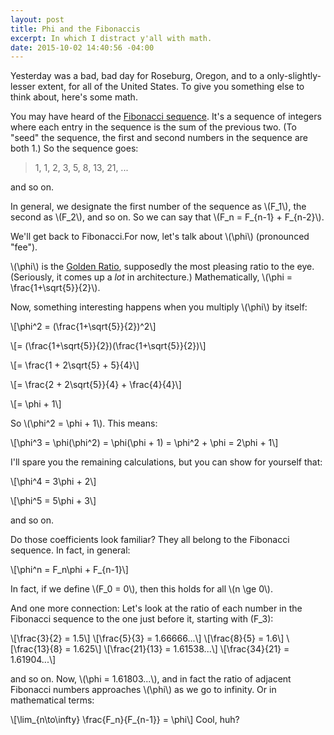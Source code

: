 ```yaml
---
layout: post
title: Phi and the Fibonaccis
excerpt: In which I distract y'all with math.
date: 2015-10-02 14:40:56 -04:00
---
```

Yesterday was a bad, bad day for Roseburg, Oregon, and to a
only-slightly-lesser extent, for all of the United States.  To give
you something else to think about, here's some math.

You may have heard of the [Fibonacci
sequence](https://en.wikipedia.org/wiki/Fibonacci_number "Wikipedia
page on Fibonacci numbers").  It's a
sequence of integers where each entry in the sequence is the sum of
the previous two.  (To "seed" the sequence, the first and second
numbers in the sequence are both 1.)  So the sequence goes:

> 1, 1, 2, 3, 5, 8, 13, 21, ...

and so on.

In general, we designate the first number of the sequence as
\\(F_1\\), the second as \\(F_2\\), and so on.  So we can say that
\\(F_n = F_{n-1} + F_{n-2}\\).

We'll get back to Fibonacci.For now, let's talk about \\(\\phi\\)
(pronounced "fee").

\\(\\phi\\) is the [Golden
Ratio](https://en.wikipedia.org/wiki/Golden_ratio "Wikipedia page on
Golden Ratio"), supposedly the most pleasing ratio to
the eye.  (Seriously, it comes up a *lot* in architecture.)
Mathematically, \\(\\phi = \\frac{1+\\sqrt{5}}{2}\\).

Now, something interesting happens when you multiply \\(\\phi\\) by
itself:

\\[\\phi^2 = (\\frac{1+\\sqrt{5}}{2})^2\\]

\\[= (\\frac{1+\\sqrt{5}}{2})(\\frac{1+\\sqrt{5}}{2})\\]

\\[= \frac{1 + 2\\sqrt{5} + 5}{4}\\]

\\[= \frac{2 + 2\\sqrt{5}}{4} + \frac{4}{4}\\]

\\[= \\phi + 1\\]

So \\(\\phi^2 = \\phi + 1\\).  This means:

\\[\\phi^3 = \\phi(\\phi^2) = \\phi(\\phi + 1) = \\phi^2 + \\phi =
2\\phi + 1\\]

I'll spare you the remaining calculations, but you can show for
yourself that:

\\[\\phi^4 = 3\\phi + 2\\]

\\[\\phi^5 = 5\\phi + 3\\]

and so on.

Do those coefficients look familiar?  They all belong to the Fibonacci
sequence.  In fact, in general:

\\[\\phi^n = F_n\\phi + F_{n-1}\\]

In fact, if we define \\(F_0 = 0\\), then this holds for all \\(n \ge
0\\).

And one more connection: Let's look at the ratio of each number in the
Fibonacci sequence to the one just before it, starting with \(F_3\):

\\[\\frac{3}{2} = 1.5\\]
\\[\\frac{5}{3} = 1.66666...\\]
\\[\\frac{8}{5} = 1.6\\]
\\[\\frac{13}{8} = 1.625\\]
\\[\\frac{21}{13} = 1.61538...\\]
\\[\\frac{34}{21} = 1.61904...\\]

and so on.  Now, \\(\\phi = 1.61803...\\), and in fact the ratio of
adjacent Fibonacci numbers approaches \\(\\phi\\) as we go to
infinity.  Or in mathematical terms:

\\[\\lim\_{n\\to\\infty} \\frac{F_n}{F\_{n-1}} = \\phi\\]
Cool, huh?
